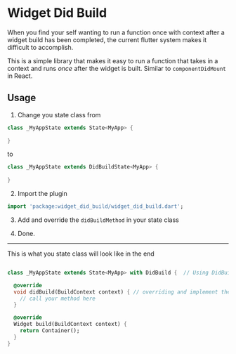 # Widget Did Build

When you find your self wanting to run a function once with context after a
widget build has been completed, the current flutter system makes it difficult
to accomplish.

This is a simple library that makes it easy to run a function that takes in a context 
and runs *once* after the widget is built. Similar to `componentDidMount` in React.

## Usage
1. Change you state class from
```dart
class _MyAppState extends State<MyApp> {
  
} 
```
to 
```dart
class _MyAppState extends DidBuildState<MyApp> {
  
}
```

2. Import the plugin 
```dart
import 'package:widget_did_build/widget_did_build.dart';
```
3. Add and override the `didBuildMethod` in your state class

4. Done. 

---

This is what you state class will look like in the end
```dart

class _MyAppState extends State<MyApp> with DidBuild {  // Using DidBuildState instead of State

  @override
  void didBuild(BuildContext context) { // overriding and implement the didBuild method
    // call your method here 
  }

  @override
  Widget build(BuildContext context) {
    return Container();
  }
}

```
